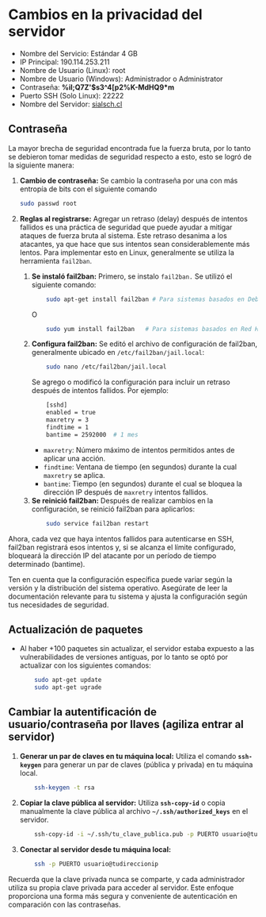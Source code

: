 # Cambios en la privacidad del servidor

- Nombre del Servicio: Estándar 4 GB
- IP Principal: 190.114.253.211
- Nombre de Usuario (Linux): root
- Nombre de Usuario (Windows): Administrador o Administrator
- Contraseña: **%il;Q7Z'$s3^4[p2%K-MdHQ9\*m**
- Puerto SSH (Solo Linux): 22222
- Nombre del Servidor: [sialsch.cl](http://sialsch.cl/)

## Contraseña
La mayor brecha de seguridad encontrada fue la fuerza bruta, por lo tanto se debieron tomar medidas de seguridad respecto a esto, esto se logró de la siguiente manera:
1. **Cambio de contraseña:**
    Se cambio la contraseña por una con más entropía de bits con el siguiente comando
   ```bash
   sudo passwd root
   ```

2. **Reglas al registrarse:**
    Agregar un retraso (delay) después de intentos fallidos es una práctica de seguridad que puede ayudar a mitigar ataques de fuerza bruta al sistema. Este retraso desanima a los atacantes, ya que hace que sus intentos sean considerablemente más lentos. Para implementar esto en Linux, generalmente se utiliza la herramienta `fail2ban`.

    1. **Se instaló fail2ban:**
      Primero, se instalo `fail2ban.` Se utilizó el siguiente comando:
        ```bash
            sudo apt-get install fail2ban # Para sistemas basados en Debian/Ubuntu
        ```
        O
        ```bash
            sudo yum install fail2ban   # Para sistemas basados en Red Hat/CentOS
        ```
    2. **Configura fail2ban:**
        Se editó el archivo de configuración de fail2ban, generalmente ubicado en `/etc/fail2ban/jail.local`:
        ```bash
            sudo nano /etc/fail2ban/jail.local
        ```
        Se agrego o modificó la configuración para incluir un retraso después de intentos fallidos. Por ejemplo:
        ```bash
            [sshd]
            enabled = true
            maxretry = 3
            findtime = 1
            bantime = 2592000  # 1 mes
        ```
        - `maxretry`: Número máximo de intentos permitidos antes de aplicar una acción.
        - `findtime`: Ventana de tiempo (en segundos) durante la cual `maxretry` se aplica.
        - `bantime`: Tiempo (en segundos) durante el cual se bloquea la dirección IP después de `maxretry` intentos fallidos.
    3. **Se reinició fail2ban:**
     Después de realizar cambios en la configuración, se reinició fail2ban para aplicarlos:
        ```bash
            sudo service fail2ban restart
        ```
Ahora, cada vez que haya intentos fallidos para autenticarse en SSH, fail2ban registrará esos intentos y, si se alcanza el límite configurado, bloqueará la dirección IP del atacante por un período de tiempo determinado (bantime).

Ten en cuenta que la configuración específica puede variar según la versión y la distribución del sistema operativo. Asegúrate de leer la documentación relevante para tu sistema y ajusta la configuración según tus necesidades de seguridad.

## Actualización de paquetes
- Al haber +100 paquetes sin actualizar, el servidor estaba expuesto a las vulnerabilidades de versiones antiguas, por lo tanto se optó por actualizar con los siguientes comandos:
    ```bash
        sudo apt-get update
        sudo apt-get ugrade
    ```

## Cambiar la autentificación de usuario/contraseña por llaves (agiliza entrar al servidor)
1. **Generar un par de claves en tu máquina local:**
    Utiliza el comando **`ssh-keygen`** para generar un par de claves (pública y privada) en tu máquina local.
    ```bash
        ssh-keygen -t rsa
    ```
2. **Copiar la clave pública al servidor:**
    Utiliza **`ssh-copy-id`** o copia manualmente la clave pública al archivo **`~/.ssh/authorized_keys`** en el servidor.
    ```bash
        ssh-copy-id -i ~/.ssh/tu_clave_publica.pub -p PUERTO usuario@tudireccionip
    ```
3. **Conectar al servidor desde tu máquina local:**
    ```bash
        ssh -p PUERTO usuario@tudireccionip
    ```
Recuerda que la clave privada nunca se comparte, y cada administrador utiliza su propia clave privada para acceder al servidor. Este enfoque proporciona una forma más segura y conveniente de autenticación en comparación con las contraseñas.
